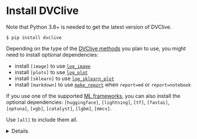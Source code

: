 # Install DVClive

<admon type="info">

Note that Python 3.8+ is needed to get the latest version of DVClive.

</admon>

```cli
$ pip install dvclive
```

Depending on the type of the [DVClive methods] you plan to use, you might need to
install optional dependencies:

- install `[image]` to use [`log_image`]
- install `[plots]` to use [`log_plot`]
- install `[sklearn]` to use [`log_sklearn_plot`]
- install `[markdown]` to use [`make_report`] when `report=md` or
  `report=notebook`

If you use one of the supported [ML frameworks], you can also install the optional
dependencies: `[huggingface]`, `[lightning]`, `[tf]`, `[fastai]`, `[optuna]`, `[xgb]`,
`[catalyst]`, `[lgbm]`, `[mmcv]`.

Use `[all]` to include them all.

<details id="example-pip-with-support-for-tensorflow">

[`log_image`]: (https://dvc.org/doc/dvclive/live/log_image)
[`log_plot`]: (https://dvc.org/doc/dvclive/live/log_plot)
[`log_sklearn_plot`]: (https://dvc.org/doc/dvclive/live/log_sklearn_plot)
[`make_report`]: (https://dvc.org/doc/dvclive/live/make_report)

### Example: with support for Tensorflow

```cli
$ pip install "dvclive[tf]"
```

In this case it installs the `tensorflow` library along with DVClive.

</details>

[DVClive methods]: https://dvc.org/doc/dvclive/live#methods
[ML frameworks]: https://dvc.org/doc/dvclive/ml-frameworks
